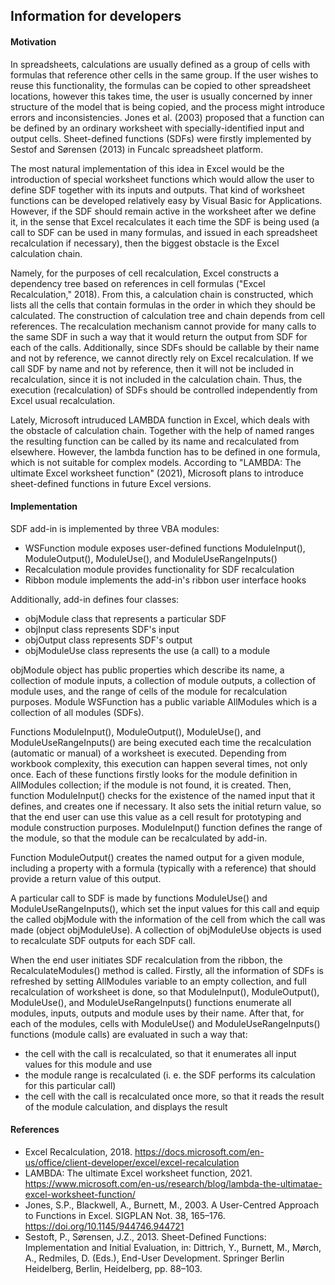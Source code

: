 ## Information for developers

#### Motivation

In spreadsheets, calculations are usually defined as a group of cells with formulas that reference other cells in the same group. If the user wishes to reuse this functionality, the formulas can be copied to other spreadsheet locations, however this takes time, the user is usually concerned by inner structure of the model that is being copied, and the process might introduce errors and inconsistencies. Jones et al. (2003) proposed that a function can be defined by an ordinary worksheet with specially-identified input and output cells. Sheet-defined functions (SDFs) were firstly implemented by Sestof and Sørensen (2013) in Funcalc spreadsheet platform. 

The most natural implementation of this idea in Excel would be the introduction of special worksheet functions which would allow the user to define SDF together with its inputs and outputs. That kind of worksheet functions can be developed relatively easy by Visual Basic for Applications. However, if the SDF should remain active in the worksheet after we define it, in the sense that Excel recalculates it each time the SDF is being used (a call to SDF can be used in many formulas, and issued in each spreadsheet recalculation if necessary), then the biggest obstacle is the Excel calculation chain. 

Namely, for the purposes of cell recalculation, Excel constructs a dependency tree based on references in cell formulas ("Excel Recalculation," 2018). From this, a calculation chain is constructed, which lists all the cells that contain formulas in the order in which they should be calculated. The construction of calculation tree and chain depends from cell references. The recalculation mechanism cannot provide for many calls to the same SDF in such a way that it would return the output from SDF for each of the calls. Additionally, since SDFs should be callable by their name and not by reference, we cannot directly rely on Excel recalculation. If we call SDF by name and not by reference, then it will not be included in recalculation, since it is not included in the calculation chain. Thus, the execution (recalculation) of SDFs should be controlled independently from Excel usual recalculation.

Lately, Microsoft intruduced LAMBDA function in Excel, which deals with the obstacle of calculation chain. Together with the help of named ranges the resulting function can be called by its name and recalculated from elsewhere. However, the lambda function has to be defined in one formula, which is not suitable for complex models. According to "LAMBDA: The ultimate Excel worksheet function" (2021), Microsoft plans to introduce sheet-defined functions in future Excel versions.

#### Implementation

SDF add-in is implemented by three VBA modules:
* WSFunction module exposes user-defined functions ModuleInput(), ModuleOutput(), ModuleUse(), and ModuleUseRangeInputs()
* Recalculation module provides functionality for SDF recalculation
* Ribbon module implements the add-in's ribbon user interface hooks

Additionally, add-in defines four classes:
* objModule class that represents a particular SDF
* objInput class represents SDF's input
* objOutput class represents SDF's output
* objModuleUse class represents the use (a call) to a module

objModule object has public properties which describe its name, a collection of module inputs, a collection of module outputs, a collection of module uses, and the range of cells of the module for recalculation purposes. Module WSFunction has a public variable AllModules which is a collection of all modules (SDFs).

Functions ModuleInput(), ModuleOutput(), ModuleUse(), and ModuleUseRangeInputs() are being executed each time the recalculation (automatic or manual) of a worksheet is executed. Depending from workbook complexity, this execution can happen several times, not only once. Each of these functions firstly looks for the module definition in AllModules collection; if the module is not found, it is created. Then, function ModuleInput() checks for the existence of the named input that it defines, and creates one if necessary. It also sets the initial return value, so that the end user can use this value as a cell result for prototyping and module construction purposes. ModuleInput() function defines the range of the module, so that the module can be recalculated by add-in.

Function ModuleOutput() creates the named output for a given module, including a property with a formula (typically with a reference) that should provide a return value of this output. 

A particular call to SDF is made by functions ModuleUse() and ModuleUseRangeInputs(), which set the input values for this call and equip the called objModule with the information of the cell from which the call was made (object objModuleUse). A collection of objModuleUse objects is used to recalculate SDF outputs for each SDF call.

When the end user initiates SDF recalculation from the ribbon, the RecalculateModules() method is called. Firstly, all the information of SDFs is refreshed by setting AllModules variable to an empty collection, and full recalculation of worksheet is done, so that ModuleInput(), ModuleOutput(), ModuleUse(), and ModuleUseRangeInputs() functions enumerate all modules, inputs, outputs and module uses by their name. After that, for each of the modules, cells with ModuleUse() and ModuleUseRangeInputs() functions (module calls) are evaluated in such a way that:
* the cell with the call is recalculated, so that it enumerates all input values for this module and use
* the module range is recalculated (i. e. the SDF performs its calculation for this particular call)
* the cell with the call is recalculated once more, so that it reads the result of the module calculation, and displays the result


#### References

* Excel Recalculation, 2018. https://docs.microsoft.com/en-us/office/client-developer/excel/excel-recalculation
* LAMBDA: The ultimate Excel worksheet function, 2021. https://www.microsoft.com/en-us/research/blog/lambda-the-ultimatae-excel-worksheet-function/
* Jones, S.P., Blackwell, A., Burnett, M., 2003. A User-Centred Approach to Functions in Excel. SIGPLAN Not. 38, 165–176. https://doi.org/10.1145/944746.944721
* Sestoft, P., Sørensen, J.Z., 2013. Sheet-Defined Functions: Implementation and Initial Evaluation, in: Dittrich, Y., Burnett, M., Mørch, A., Redmiles, D. (Eds.), End-User Development. Springer Berlin Heidelberg, Berlin, Heidelberg, pp. 88–103.